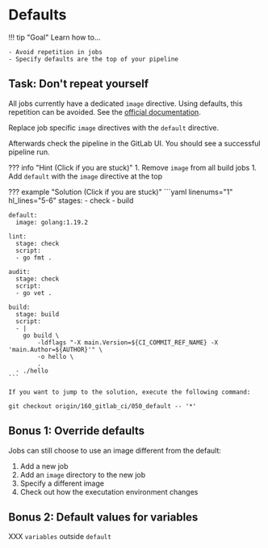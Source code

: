 # Defaults

!!! tip "Goal"
    Learn how to...

    - Avoid repetition in jobs
    - Specify defaults are the top of your pipeline

## Task: Don't repeat yourself

All jobs currently have a dedicated `image` directive. Using defaults, this repetition can be avoided. See the [official documentation](https://docs.gitlab.com/ee/ci/yaml/#default).

Replace job specific `image` directives with the `default` directive.

Afterwards check the pipeline in the GitLab UI. You should see a successful pipeline run.

??? info "Hint (Click if you are stuck)"
    1. Remove `image` from all build jobs
    1. Add `default` with the `image` directive at the top

??? example "Solution (Click if you are stuck)"
    ```yaml linenums="1" hl_lines="5-6"
    stages:
    - check
    - build

    default:
      image: golang:1.19.2

    lint:
      stage: check
      script:
      - go fmt .

    audit:
      stage: check
      script:
      - go vet .

    build:
      stage: build
      script:
      - |
        go build \
            -ldflags "-X main.Version=${CI_COMMIT_REF_NAME} -X 'main.Author=${AUTHOR}'" \
            -o hello \
            .
      - ./hello
    ```
    
    If you want to jump to the solution, execute the following command:

    git checkout origin/160_gitlab_ci/050_default -- '*'

## Bonus 1: Override defaults

Jobs can still choose to use an image different from the default:

1. Add a new job
1. Add an `image` directory to the new job
1. Specify a different image
1. Check out how the executation environment changes

## Bonus 2: Default values for variables

XXX `variables` outside `default`
